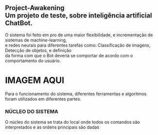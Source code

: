 ## Project-Awakening<br>Um projeto de teste, sobre inteligência artificial ChatBot.
O sistema foi feito em pro de uma maior flexibilidade, e incrementação de sistemas de machine-learning,<br>e redes neurais para diferentes tarefas como: Classificação de imagens, Detecção de objetos, e definição<br>da forma com que o Bot deveria se comportar de acordo com o comportamento do usuário.
# IMAGEM AQUI
Para o funcionamento do sistema, diferentes ferramentas e algoritmos foram utilizados em diferentes partes.
### NÚCLEO DO SISTEMA
O núcleo do sistema se trata do local onde todos os comandos são interpretados e as ordens principais são dadas
